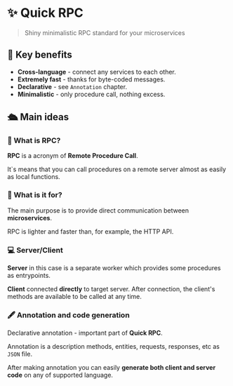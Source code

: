# ✨ Quick RPC

> Shiny minimalistic RPC standard for your microservices


## 🌊 Key benefits

 - **Cross-language** - connect any services to each other.
 - **Extremely fast** - thanks for byte-coded messages.
 - **Declarative** - see `Annotation` chapter.
 - **Minimalistic** - only procedure call, nothing excess.


## 🛳 Main ideas

### 🐙 What is RPC?

**RPC** is a acronym of **Remote Procedure Call**.

It`s means that you can call procedures on a remote server almost as easily as local functions.

### 🐠 What is it for?

The main purpose is to provide direct communication between **microservices**.

RPC is lighter and faster than, for example, the HTTP API.

### 💻 Server/Client

**Server** in this case is a separate worker which provides some procedures as entrypoints.

**Client** connected **directly** to target server. After connection, the client's methods are available to be called at any time.


### 🖋 Annotation and code generation

Declarative annotation - important part of **Quick RPC**.

Annotation is a description methods, entities, requests, responses, etc as `JSON` file.

After making annotation you can easily **generate both client and server code** on any of supported language.
